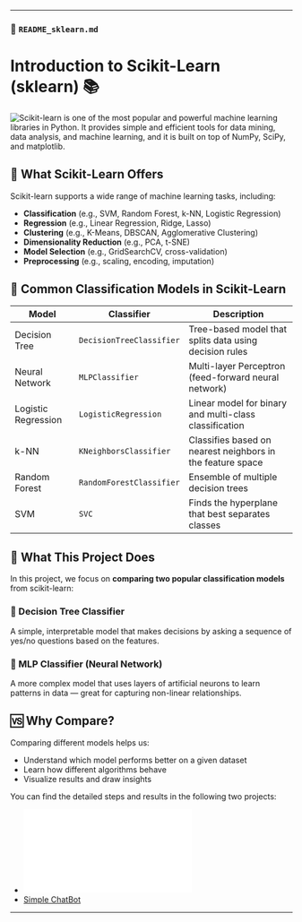 
---

### 📘 `README_sklearn.md`

# Introduction to Scikit-Learn (sklearn) 📚

![Scikit-learn](https://scikit-learn.org/) is one of the most popular and powerful machine learning libraries in Python. It provides simple and efficient tools for data mining, data analysis, and machine learning, and it is built on top of NumPy, SciPy, and matplotlib.

## 🚀 What Scikit-Learn Offers

Scikit-learn supports a wide range of machine learning tasks, including:

- **Classification** (e.g., SVM, Random Forest, k-NN, Logistic Regression)
- **Regression** (e.g., Linear Regression, Ridge, Lasso)
- **Clustering** (e.g., K-Means, DBSCAN, Agglomerative Clustering)
- **Dimensionality Reduction** (e.g., PCA, t-SNE)
- **Model Selection** (e.g., GridSearchCV, cross-validation)
- **Preprocessing** (e.g., scaling, encoding, imputation)

## 🧠 Common Classification Models in Scikit-Learn

| Model | Classifier | Description |
|-------|------------|-------------|
| Decision Tree | `DecisionTreeClassifier` | Tree-based model that splits data using decision rules |
| Neural Network | `MLPClassifier` | Multi-layer Perceptron (feed-forward neural network) |
| Logistic Regression | `LogisticRegression` | Linear model for binary and multi-class classification |
| k-NN | `KNeighborsClassifier` | Classifies based on nearest neighbors in the feature space |
| Random Forest | `RandomForestClassifier` | Ensemble of multiple decision trees |
| SVM | `SVC` | Finds the hyperplane that best separates classes |

## 🔬 What This Project Does

In this project, we focus on **comparing two popular classification models** from scikit-learn:

### 🌳 Decision Tree Classifier
A simple, interpretable model that makes decisions by asking a sequence of yes/no questions based on the features.

### 🧠 MLP Classifier (Neural Network)
A more complex model that uses layers of artificial neurons to learn patterns in data — great for capturing non-linear relationships.

## 🆚 Why Compare?

Comparing different models helps us:

- Understand which model performs better on a given dataset
- Learn how different algorithms behave
- Visualize results and draw insights

You can find the detailed steps and results in the following two projects:

- ![Gender Classification](./gender-classification/README.md)
- [Simple ChatBot](./simple-chat-bot/README.md)


---
